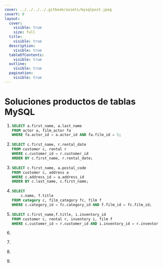 ```yaml
---
cover: ../../../../.gitbook/assets/mysqlpost.jpeg
coverY: 0
layout:
  cover:
    visible: true
    size: full
  title:
    visible: true
  description:
    visible: true
  tableOfContents:
    visible: true
  outline:
    visible: true
  pagination:
    visible: true
---
```


# Soluciones productos de tablas MySQL



1. ```sql
   SELECT a.first_name, a.last_name
   FROM actor a, film_actor fa
   WHERE fa.actor_id = a.actor_id AND fa.film_id = 5;
   ```
2. ```sql
   SELECT c.first_name, r.rental_date 
   FROM customer c, rental r
   WHERE c.customer_id = r.customer_id
   ORDER BY c.first_name, r.rental_date; 

   ```
3. ```sql
   SELECT c.first_name, a.postal_code
   FROM customer c, address a
   WHERE c.address_id = a.address_id
   ORDER BY c.last_name, c.first_name; 
   ```
4. ```sql
   SELECT 
       c.name, f.title
   FROM category c, film_category fc, film f 
   WHERE c.category_id = fc.category_id AND f.film_id = fc.film_id;
   ```
5. ```sql
   SELECT c.first_name,f.title, i.inventory_id
   FROM customer c, rental r, inventory i, film f 
   WHERE c.customer_id = r.customer_id AND i.inventory_id = r.inventory_id AND f.film_id = i.film_id ; 
   ```
6. ```sql
   ```
7. ```sql
   ```
8. ```sql
   ```
9. ```sql
   ```
